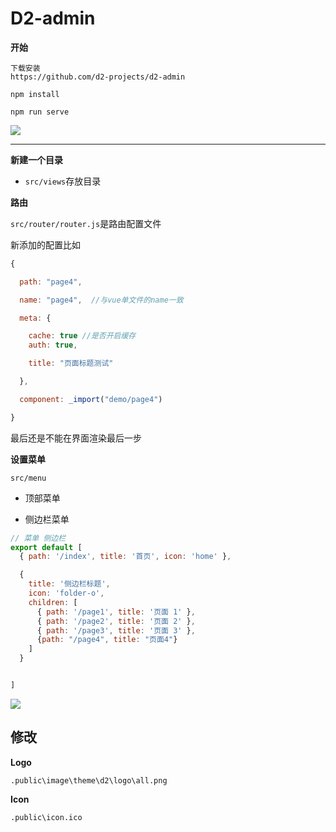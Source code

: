 # D2-admin

**开始**

```shell
下载安装
https://github.com/d2-projects/d2-admin

npm install 

npm run serve
```

![](E:\Tashi\Desktop\static\images\2019-09-21-17-58-06-image.png)

---

**新建一个目录**

- `src/views`存放目录

**路由**

`src/router/router.js`是路由配置文件

新添加的配置比如

```js
{

  path: "page4",

  name: "page4",  //与vue单文件的name一致

  meta: {

    cache: true //是否开启缓存
    auth: true, 

    title: "页面标题测试"

  },

  component: _import("demo/page4")

}
```

最后还是不能在界面渲染最后一步

**设置菜单**

`src/menu`

- 顶部菜单

- 侧边栏菜单

```js
// 菜单 侧边栏
export default [
  { path: '/index', title: '首页', icon: 'home' },

  {
    title: '侧边栏标题',
    icon: 'folder-o',
    children: [
      { path: '/page1', title: '页面 1' },
      { path: '/page2', title: '页面 2' },
      { path: '/page3', title: '页面 3' },
      {path: "/page4", title: "页面4"}
    ]
  }


]
```

![](E:\Tashi\Desktop\static\images\2019-09-21-18-04-22-image.png)

## 修改

**Logo**

`.public\image\theme\d2\logo\all.png`

**Icon**

`.public\icon.ico`


